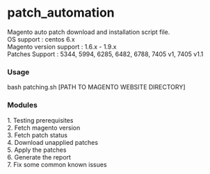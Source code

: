 # patch_automation
Magento auto patch download and installation script file.<br>
OS support : centos 6.x<br>
Magento version support : 1.6.x - 1.9.x<br>
Patches Support : 5344, 5994, 6285, 6482, 6788, 7405 v1, 7405 v1.1<br>

<h3>Usage</h3>
bash patching.sh [PATH TO MAGENTO WEBSITE DIRECTORY]

<h3>Modules</h3>
1. Testing prerequisites<br>
2. Fetch magento version<br>
3. Fetch patch status<br>
4. Download unapplied patches<br>
5. Apply the patches<br>
6. Generate the report<br>
7. Fix some common known issues<br> 
